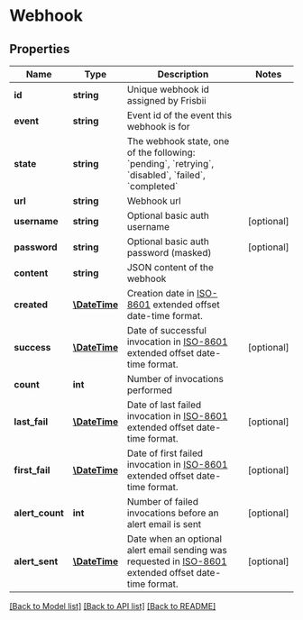 # Webhook

## Properties
Name | Type | Description | Notes
------------ | ------------- | ------------- | -------------
**id** | **string** | Unique webhook id assigned by Frisbii | 
**event** | **string** | Event id of the event this webhook is for | 
**state** | **string** | The webhook state, one of the following: &#x60;pending&#x60;, &#x60;retrying&#x60;, &#x60;disabled&#x60;, &#x60;failed&#x60;, &#x60;completed&#x60; | 
**url** | **string** | Webhook url | 
**username** | **string** | Optional basic auth username | [optional] 
**password** | **string** | Optional basic auth password (masked) | [optional] 
**content** | **string** | JSON content of the webhook | 
**created** | [**\DateTime**](\DateTime.md) | Creation date in [ISO-8601](http://en.wikipedia.org/wiki/ISO_8601) extended offset date-time format. | 
**success** | [**\DateTime**](\DateTime.md) | Date of successful invocation in [ISO-8601](http://en.wikipedia.org/wiki/ISO_8601) extended offset date-time format. | [optional] 
**count** | **int** | Number of invocations performed | 
**last_fail** | [**\DateTime**](\DateTime.md) | Date of last failed invocation in [ISO-8601](http://en.wikipedia.org/wiki/ISO_8601) extended offset date-time format. | [optional] 
**first_fail** | [**\DateTime**](\DateTime.md) | Date of first failed invocation in [ISO-8601](http://en.wikipedia.org/wiki/ISO_8601) extended offset date-time format. | [optional] 
**alert_count** | **int** | Number of failed invocations before an alert email is sent | [optional] 
**alert_sent** | [**\DateTime**](\DateTime.md) | Date when an optional alert email sending was requested in [ISO-8601](http://en.wikipedia.org/wiki/ISO_8601) extended offset date-time format. | [optional] 

[[Back to Model list]](../../README.md#documentation-for-models) [[Back to API list]](../../README.md#documentation-for-api-endpoints) [[Back to README]](../../README.md)

